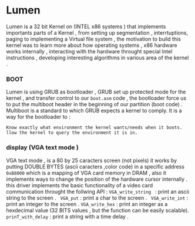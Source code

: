 # Lumen

Lumen is a 32 bit Kernel on (INTEL x86 systems ) that implements importants parts of a Kernel , from setting up segmentation , interrtuptions, paging to implementing a Virtual file system , the motivation to build this kernel was to learn more about how operating systems , x86 hardware works internally , interacting with the hardware throught special Intel instructions , developing interesting algorithms in various area of the kernel .

### BOOT
Lumen is using GRUB as bootloader , GRUB set up protected mode for the kernel , and transfer control to our ``` boot.asm ``` code , the bootloader force us to put the multiboot header in the beginning of our partition (boot code) .<br/>
Multiboot is a standard to which GRUB expects a kernel to comply. It is a way for the bootloader to :
  ```
  Know exactly what environment the kernel wants/needs when it boots. 
  llow the kernel to query the environment it is in.
 ```
  
    
### display (VGA text mode )
VGA text mode , is a 80 by 25 caracters screen (not pixels) it works by putting DOUBLE BYTES (ascii caracters ,color code) in a specific address ```0xB8000``` which is a mapping of VGA card memory in DRAM , also it implements ways to change the position of the hardware cursor internally .
this driver implements the basic functionality of a video card communication throught the follwing API :
```VGA_write_string ``` : print an ascii string to the screen .
``` VGA_put``` : print a char to the screen . 
``` VGA_write_int``` : print an integer to the screen . 
``` VGA_write_hex ``` : print an integer as a hexdecimal value (32 BITS values , but the function can be  easily scalable). 
``` prinT_with_delay``` : print a string with a time delay . 
